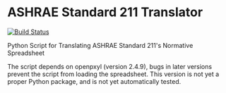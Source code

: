 # ASHRAE Standard 211 Translator

[![Build Status](https://travis-ci.org/BuildingSync/std211-translator.svg?branch=master)](https://travis-ci.org/BuildingSync/std211-translator)

Python Script for Translating ASHRAE Standard 211's Normative Spreadsheet

The script depends on openpxyl (version 2.4.9), bugs in later versions prevent the script from loading the spreadsheet. This version is not yet a proper Python package, and is not yet automatically tested.
